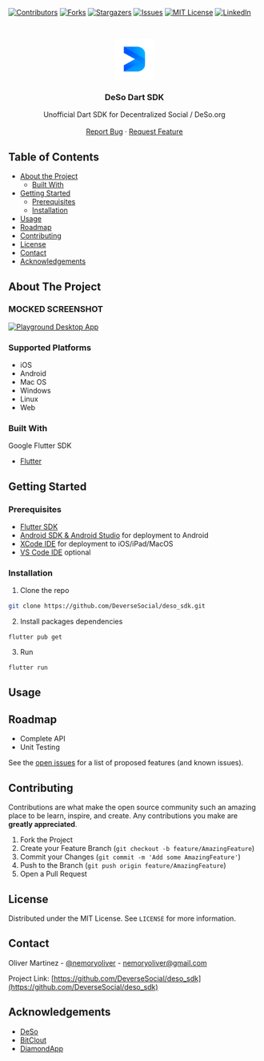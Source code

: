 <!--
*** Thanks for checking out this README Template. If you have a suggestion that would
*** make this better, please fork the repo and create a pull request or simply open
*** an issue with the tag "enhancement".
*** Thanks again! Now go create something AMAZING! :D
-->





<!-- PROJECT SHIELDS -->
<!--
*** I'm using markdown "reference style" links for readability.
*** Reference links are enclosed in brackets [ ] instead of parentheses ( ).
*** See the bottom of this document for the declaration of the reference variables
*** for contributors-url, forks-url, etc. This is an optional, concise syntax you may use.
*** https://www.markdownguide.org/basic-syntax/#reference-style-links
-->
[![Contributors][contributors-shield]][contributors-url]
[![Forks][forks-shield]][forks-url]
[![Stargazers][stars-shield]][stars-url]
[![Issues][issues-shield]][issues-url]
[![MIT License][license-shield]][license-url]
[![LinkedIn][linkedin-shield]][linkedin-url]



<!-- PROJECT LOGO -->
<br />
<p align="center">
  <a href="https://github.com/DeverseSocial/deso_sdk">
    <img src="images/deso.png" alt="Logo" width="80" height="80">
  </a>

  <h3 align="center">DeSo Dart SDK</h3>

  <p align="center">
    Unofficial Dart SDK for Decentralized Social / DeSo.org
    <br />
    <br />
    <a href="https://github.com/DeverseSocial/deso_sdk/issues">Report Bug</a>
    ·
    <a href="https://github.com/DeverseSocial/deso_sdk/issues">Request Feature</a>
  </p>
</p>



<!-- TABLE OF CONTENTS -->
## Table of Contents

* [About the Project](#about-the-project)
  * [Built With](#built-with)
* [Getting Started](#getting-started)
  * [Prerequisites](#prerequisites)
  * [Installation](#installation)
* [Usage](#usage)
* [Roadmap](#roadmap)
* [Contributing](#contributing)
* [License](#license)
* [Contact](#contact)
* [Acknowledgements](#acknowledgements)


## About The Project

### MOCKED SCREENSHOT

[![Playground Desktop App][screenshots-desktop]](https://github.com/DeverseSocial/deso_sdk)

### Supported Platforms
- iOS
- Android
- Mac OS
- Windows
- Linux
- Web

### Built With
Google Flutter SDK
* [Flutter](https://flutter.dev)



<!-- GETTING STARTED -->
## Getting Started


### Prerequisites

* [Flutter SDK](https://flutter.dev)
* [Android SDK & Android Studio](https://developer.android.com/studio) for deployment to Android
* [XCode IDE](https://developer.apple.com/xcode/) for deployment to iOS/iPad/MacOS
* [VS Code IDE](https://code.visualstudio.com/) optional

### Installation

1. Clone the repo
```sh
git clone https://github.com/DeverseSocial/deso_sdk.git
```
2. Install packages dependencies
```
flutter pub get
```
3. Run
```
flutter run
```



<!-- USAGE EXAMPLES -->
## Usage


<!-- ROADMAP -->
## Roadmap

* Complete API
* Unit Testing

See the [open issues](https://github.com/DeverseSocial/deso_sdk/issues) for a list of proposed features (and known issues).



<!-- CONTRIBUTING -->
## Contributing

Contributions are what make the open source community such an amazing place to be learn, inspire, and create. Any contributions you make are **greatly appreciated**.

1. Fork the Project
2. Create your Feature Branch (`git checkout -b feature/AmazingFeature`)
3. Commit your Changes (`git commit -m 'Add some AmazingFeature'`)
4. Push to the Branch (`git push origin feature/AmazingFeature`)
5. Open a Pull Request



<!-- LICENSE -->
## License
 
Distributed under the MIT License. See `LICENSE` for more information.



<!-- CONTACT -->
## Contact

Oliver Martinez - [@nemoryoliver](https://twitter.com/nemoryoliver) - nemoryoliver@gmail.com

Project Link: [https://github.com/DeverseSocial/deso_sdk](https://github.com/DeverseSocial/deso_sdk)



<!-- ACKNOWLEDGEMENTS -->
## Acknowledgements
* [DeSo](https://deso.org)
* [BitClout](https://bitclout.com)
* [DiamondApp](https://diamondapp.com)





<!-- MARKDOWN LINKS & IMAGES -->
<!-- https://www.markdownguide.org/basic-syntax/#reference-style-links -->
[contributors-shield]: https://img.shields.io/github/contributors/DeverseSocial/deso_sdk.svg?style=flat-square
[contributors-url]: https://github.com/DeverseSocial/deso_sdk/graphs/contributors
[forks-shield]: https://img.shields.io/github/forks/DeverseSocial/deso_sdk.svg?style=flat-square
[forks-url]: https://github.com/DeverseSocial/deso_sdk/network/members
[stars-shield]: https://img.shields.io/github/stars/DeverseSocial/deso_sdk.svg?style=flat-square
[stars-url]: https://github.com/DeverseSocial/deso_sdk/stargazers
[issues-shield]: https://img.shields.io/github/issues/DeverseSocial/deso_sdk.svg?style=flat-square
[issues-url]: https://github.com/DeverseSocial/deso_sdk/issues
[license-shield]: https://img.shields.io/github/license/DeverseSocial/deso_sdk.svg?style=flat-square
[license-url]: https://github.com/DeverseSocial/deso_sdk/blob/master/LICENSE.txt
[linkedin-shield]: https://img.shields.io/badge/-LinkedIn-black.svg?style=flat-square&logo=linkedin&colorB=555
[linkedin-url]: https://linkedin.com/in/nemoryoliver
[screenshots-desktop]: images/screenshots_desktop.png
